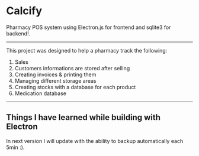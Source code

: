 # Calcify
Pharmacy POS system using Electron.js for frontend and sqlite3 for backend!. 

---

This project was designed to help a pharmacy track the following:
1. Sales
2. Customers informations are stored after selling
3. Creating invoices & printing them
4. Managing different storage areas 
5. Creating stocks with a database for each product
6. Medication database


---
## Things I have learned while building with Electron





In next version I will update with the ability to backup automatically each 5min :). 



